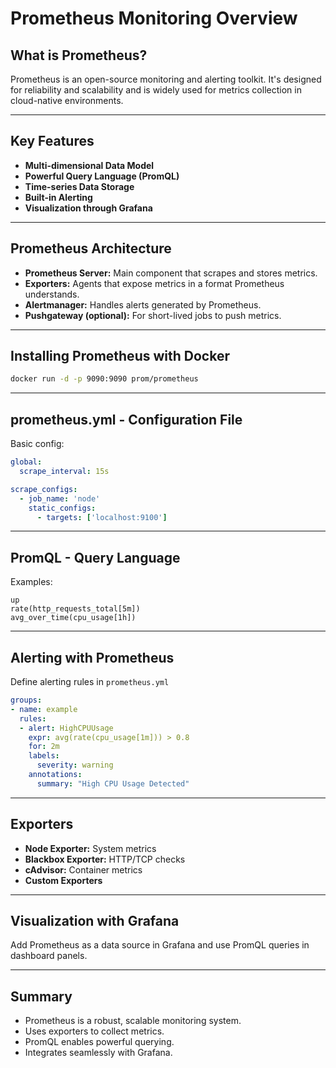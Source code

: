 
# Prometheus Monitoring Overview

## What is Prometheus?
Prometheus is an open-source monitoring and alerting toolkit. It's designed for reliability and scalability and is widely used for metrics collection in cloud-native environments.

---

## Key Features
- **Multi-dimensional Data Model**
- **Powerful Query Language (PromQL)**
- **Time-series Data Storage**
- **Built-in Alerting**
- **Visualization through Grafana**

---

## Prometheus Architecture
- **Prometheus Server:** Main component that scrapes and stores metrics.
- **Exporters:** Agents that expose metrics in a format Prometheus understands.
- **Alertmanager:** Handles alerts generated by Prometheus.
- **Pushgateway (optional):** For short-lived jobs to push metrics.

---

## Installing Prometheus with Docker
```bash
docker run -d -p 9090:9090 prom/prometheus
```

---

## prometheus.yml - Configuration File
Basic config:
```yaml
global:
  scrape_interval: 15s

scrape_configs:
  - job_name: 'node'
    static_configs:
      - targets: ['localhost:9100']
```

---

## PromQL - Query Language
Examples:
```promql
up
rate(http_requests_total[5m])
avg_over_time(cpu_usage[1h])
```

---

## Alerting with Prometheus
Define alerting rules in `prometheus.yml`
```yaml
groups:
- name: example
  rules:
  - alert: HighCPUUsage
    expr: avg(rate(cpu_usage[1m])) > 0.8
    for: 2m
    labels:
      severity: warning
    annotations:
      summary: "High CPU Usage Detected"
```

---

## Exporters
- **Node Exporter:** System metrics
- **Blackbox Exporter:** HTTP/TCP checks
- **cAdvisor:** Container metrics
- **Custom Exporters**

---

## Visualization with Grafana
Add Prometheus as a data source in Grafana and use PromQL queries in dashboard panels.

---

## Summary
- Prometheus is a robust, scalable monitoring system.
- Uses exporters to collect metrics.
- PromQL enables powerful querying.
- Integrates seamlessly with Grafana.
